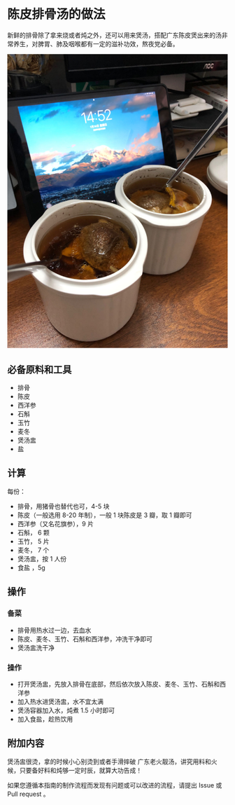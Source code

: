 # 陈皮排骨汤的做法

新鲜的排骨除了拿来烧或者炖之外，还可以用来煲汤，搭配广东陈皮煲出来的汤非常养生，对脾胃、肺及咽喉都有一定的滋补功效，熬夜党必备。

![陈皮排骨汤](./陈皮排骨汤.jpg)

## 必备原料和工具

* 排骨
* 陈皮
* 西洋参
* 石斛
* 玉竹
* 麦冬
* 煲汤盅
* 盐

## 计算

每份：

* 排骨，用猪骨也替代也可，4-5 块
* 陈皮（一般选用 8-20 年制），一般 1 块陈皮是 3 瓣，取 1 瓣即可
* 西洋参（又名花旗参），9 片
* 石斛， 6 颗
* 玉竹， 5 片
* 麦冬， 7 个
* 煲汤盅，按 1 人份
* 食盐 ，5g

## 操作

### 备菜

* 排骨用热水过一边，去血水
* 陈皮、麦冬、玉竹、石斛和西洋参，冲洗干净即可
* 煲汤盅洗干净

### 操作

* 打开煲汤盅，先放入排骨在底部，然后依次放入陈皮、麦冬、玉竹、石斛和西洋参
* 加入热水进煲汤盅，水不宜太满
* 煲汤容器加入水，炖煮 1.5 小时即可
* 加入食盐，趁热饮用

## 附加内容

煲汤盅很烫，拿的时候小心别烫到或者手滑摔破
广东老火靓汤，讲究用料和火候，只要备好料和炖够一定时辰，就算大功告成！

如果您遵循本指南的制作流程而发现有问题或可以改进的流程，请提出 Issue 或 Pull request 。
